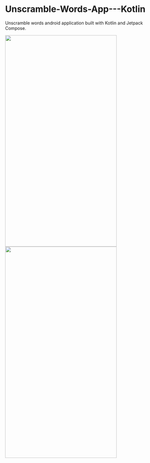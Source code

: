 # Unscramble-Words-App---Kotlin
Unscramble words android application built with Kotlin and Jetpack Compose. 

<img src="https://user-images.githubusercontent.com/51827238/187078144-e1a4900f-03db-4fc4-bf44-cd4fb1fa7bfe.gif" width="360" height="680"/>
<img src="https://user-images.githubusercontent.com/51827238/187078173-a54eecc7-4fc7-4c70-b639-db9f77c1d7cc.gif" width="360" height="680"/>
